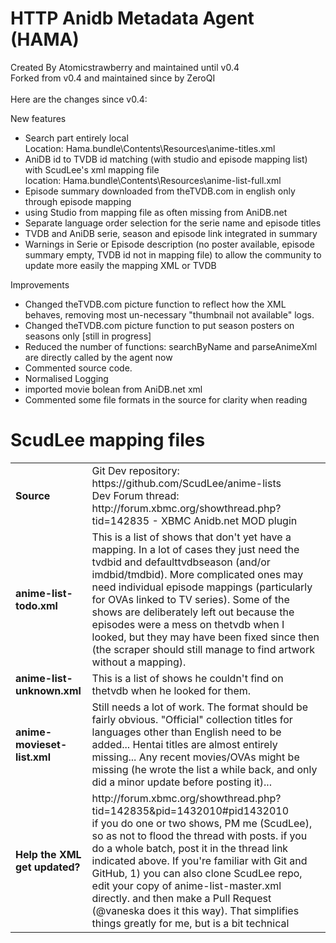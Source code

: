 HTTP Anidb Metadata Agent (HAMA)
================================
Created By Atomicstrawberry and maintained until v0.4 <br />
Forked from v0.4 and maintained since by ZeroQI <br />
 <br />
Here are the changes since v0.4:<BR />

New features
<UL>
   <LI> Search part entirely local <BR />Location: Hama.bundle\Contents\Resources\anime-titles.xml
   <LI> AniDB id to TVDB id matching (with studio and episode mapping list) with ScudLee's xml mapping file <BR />location: Hama.bundle\Contents\Resources\anime-list-full.xml
   <LI> Episode summary downloaded from theTVDB.com in english only through episode mapping
   <LI> using Studio from mapping file as often missing from AniDB.net
   <LI> Separate language order selection for the serie name and episode titles
   <LI> TVDB and AniDB serie, season and episode link integrated in summary
   <LI> Warnings in Serie or Episode description (no poster available, episode summary empty, TVDB id not in mapping file) to allow the community to update more easily the mapping XML or TVDB
</UL>

Improvements
<UL>
   <LI> Changed theTVDB.com picture function to reflect how the XML behaves, removing most un-necessary "thumbnail not available" logs.
   <LI> Changed theTVDB.com picture function to put season posters on seasons only [still in progress]
   <LI> Reduced the number of functions: searchByName and parseAnimeXml are directly called by the agent now
   <LI> Commented source code.
   <LI> Normalised Logging
   <LI> imported movie bolean from AniDB.net xml
   <LI> Commented some file formats in the source for clarity when reading
</UL>

ScudLee mapping files
=====================
 <TABLE>
 <TR> <TD> <B>Source</B></TD> <TD>Git Dev repository: https://github.com/ScudLee/anime-lists <BR />
                             Dev Forum thread:   http://forum.xbmc.org/showthread.php?tid=142835 - XBMC Anidb.net MOD plugin</TD> </TR>
 <TR> <TD><B>anime-list-todo.xml</B></TD> <TD>This is a list of shows that don't yet have a mapping.
                              In a lot of cases they just need the tvdbid and defaulttvdbseason (and/or imdbid/tmdbid). 
                              More complicated ones may need individual episode mappings (particularly for OVAs linked to TV series).
                              Some of the shows are deliberately left out because the episodes were a mess on thetvdb when I looked,
                              but they may have been fixed since then (the scraper should still manage to find artwork without a mapping).</TD> </TR>
 <TR> <TD> <B>anime-list-unknown.xml</B></TD> <TD>This is a list of shows he couldn't find on thetvdb when he looked for them.</TD> </TR>
 <TR> <TD><B>anime-movieset-list.xml</B></TD> <TD>Still needs a lot of work. The format should be fairly obvious. 
                              "Official" collection titles for languages other than English need to be added...
                              Hentai titles are almost entirely missing...
                              Any recent movies/OVAs might be missing (he wrote the list a while back, and only did a minor update before posting it)...</TD> </TR>
 <TR> <TD><B>Help the XML get updated?</B></TD> <TD>http://forum.xbmc.org/showthread.php?tid=142835&pid=1432010#pid1432010 <BR />
                              if you do one or two shows, PM me (ScudLee), so as not to flood the thread with posts. 
                              if you do a whole batch, post it in the thread link indicated above. 
                              If you're familiar with Git and GitHub, 1) you can also clone ScudLee repo, edit your copy of anime-list-master.xml directly. 
                              and then make a Pull Request (@vaneska does it this way). That simplifies things greatly for me, but is a bit technical</TD> </TR>
 </TABLE>
